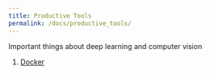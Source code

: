 ```yaml
---
title: Productive Tools
permalink: /docs/productive_tools/
---
```


Important things about deep learning and computer vision

1. [Docker](docker/)
